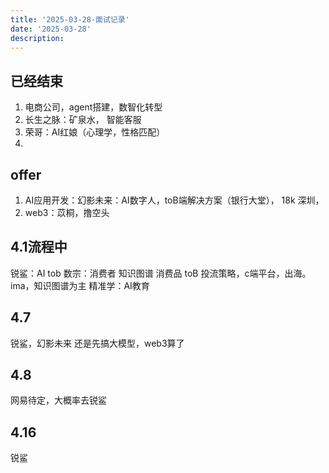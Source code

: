 ```yaml
---
title: '2025-03-28-面试记录'
date: '2025-03-28'
description:
---
```


## 已经结束
1. 电商公司，agent搭建，数智化转型
2. 长生之脉：矿泉水， 智能客服
3. 荣哥：AI红娘（心理学，性格匹配）
4. 

## offer
1. AI应用开发：幻影未来：AI数字人，toB端解决方案（银行大堂）， 18k 深圳，
2. web3：苡桐，撸空头

## 4.1流程中

锐鲨：AI tob
数宗：消费者 知识图谱 消费品 toB 投流策略，c端平台，出海。ima，知识图谱为主
精准学：AI教育


## 4.7
锐鲨，幻影未来
还是先搞大模型，web3算了

## 4.8 
网易待定，大概率去锐鲨


## 4.16 
锐鲨
